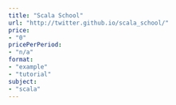 ```yaml
---
title: "Scala School"
url: "http://twitter.github.io/scala_school/"
price: 
- "0"
pricePerPeriod: 
- "n/a"
format: 
- "example"
- "tutorial"
subject: 
- "scala"
---
```

